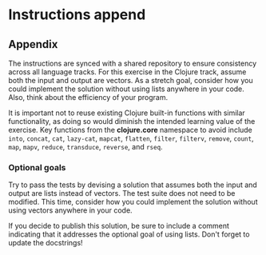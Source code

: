 # Instructions append

## Appendix

The instructions are synced with a shared repository to ensure consistency across all language tracks.
For this exercise in the Clojure track, assume both the input and output are vectors.
As a stretch goal, consider how you could implement the solution without using lists anywhere in your code.
Also, think about the efficiency of your program.

It is important not to reuse existing Clojure built-in functions with similar functionality, as doing so would diminish the intended learning value of the exercise.
Key functions from the **clojure.core** namespace to avoid include `into`, `concat`, `cat`, `lazy-cat`, `mapcat`, `flatten`, `filter`, `filterv`, `remove`, `count`, `map`, `mapv`, `reduce`, `transduce`, `reverse`, and `rseq`.

### Optional goals

Try to pass the tests by devising a solution that assumes both the input and output are lists instead of vectors.
The test suite does not need to be modified.
This time, consider how you could implement the solution without using vectors anywhere in your code.

If you decide to publish this solution, be sure to include a comment indicating that it addresses the optional goal of using lists. Don't forget to update the docstrings!
